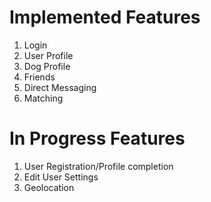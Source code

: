 # Implemented Features
1. Login
2. User Profile
3. Dog Profile
4. Friends
5. Direct Messaging
6. Matching

# In Progress Features
1. User Registration/Profile completion
2. Edit User Settings
3. Geolocation
